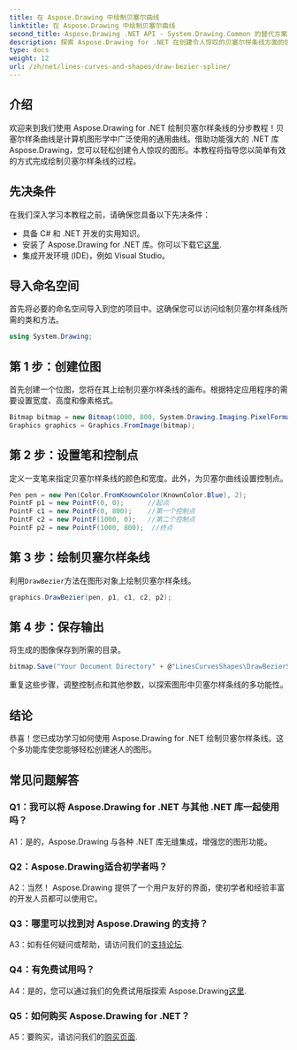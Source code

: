 ```yaml
---
title: 在 Aspose.Drawing 中绘制贝塞尔曲线
linktitle: 在 Aspose.Drawing 中绘制贝塞尔曲线
second_title: Aspose.Drawing .NET API - System.Drawing.Common 的替代方案
description: 探索 Aspose.Drawing for .NET 在创建令人惊叹的贝塞尔样条线方面的强大功能。请遵循我们的无缝图形开发分步指南。
type: docs
weight: 12
url: /zh/net/lines-curves-and-shapes/draw-bezier-spline/
---
```

## 介绍

欢迎来到我们使用 Aspose.Drawing for .NET 绘制贝塞尔样条线的分步教程！贝塞尔样条曲线是计算机图形学中广泛使用的通用曲线。借助功能强大的 .NET 库 Aspose.Drawing，您可以轻松创建令人惊叹的图形。本教程将指导您以简单有效的方式完成绘制贝塞尔样条线的过程。

## 先决条件

在我们深入学习本教程之前，请确保您具备以下先决条件：

- 具备 C# 和 .NET 开发的实用知识。
- 安装了 Aspose.Drawing for .NET 库。你可以下载它[这里](https://releases.aspose.com/drawing/net/).
- 集成开发环境 (IDE)，例如 Visual Studio。

## 导入命名空间

首先将必要的命名空间导入到您的项目中。这确保您可以访问绘制贝塞尔样条线所需的类和方法。

```csharp
using System.Drawing;
```

## 第 1 步：创建位图

首先创建一个位图，您将在其上绘制贝塞尔样条线的画布。根据特定应用程序的需要设置宽度、高度和像素格式。

```csharp
Bitmap bitmap = new Bitmap(1000, 800, System.Drawing.Imaging.PixelFormat.Format32bppPArgb);
Graphics graphics = Graphics.FromImage(bitmap);
```

## 第 2 步：设置笔和控制点

定义一支笔来指定贝塞尔样条线的颜色和宽度。此外，为贝塞尔曲线设置控制点。

```csharp
Pen pen = new Pen(Color.FromKnownColor(KnownColor.Blue), 2);
PointF p1 = new PointF(0, 0);      //起点
PointF c1 = new PointF(0, 800);    //第一个控制点
PointF c2 = new PointF(1000, 0);   //第二个控制点
PointF p2 = new PointF(1000, 800);  //终点
```

## 第 3 步：绘制贝塞尔样条线

利用`DrawBezier`方法在图形对象上绘制贝塞尔样条线。

```csharp
graphics.DrawBezier(pen, p1, c1, c2, p2);
```

## 第 4 步：保存输出

将生成的图像保存到所需的目录。

```csharp
bitmap.Save("Your Document Directory" + @"LinesCurvesShapes\DrawBezierSpline_out.png");
```

重复这些步骤，调整控制点和其他参数，以探索图形中贝塞尔样条线的多功能性。

## 结论

恭喜！您已成功学习如何使用 Aspose.Drawing for .NET 绘制贝塞尔样条线。这个多功能库使您能够轻松创建迷人的图形。

## 常见问题解答

### Q1：我可以将 Aspose.Drawing for .NET 与其他 .NET 库一起使用吗？

A1：是的，Aspose.Drawing 与各种 .NET 库无缝集成，增强您的图形功能。

### Q2：Aspose.Drawing适合初学者吗？

A2：当然！ Aspose.Drawing 提供了一个用户友好的界面，使初学者和经验丰富的开发人员都可以使用它。

### Q3：哪里可以找到对 Aspose.Drawing 的支持？

 A3：如有任何疑问或帮助，请访问我们的[支持论坛](https://forum.aspose.com/c/diagram/17).

### Q4：有免费试用吗？

A4：是的，您可以通过我们的免费试用版探索 Aspose.Drawing[这里](https://releases.aspose.com/).

### Q5：如何购买 Aspose.Drawing for .NET？

 A5：要购买，请访问我们的[购买页面](https://purchase.aspose.com/buy).
